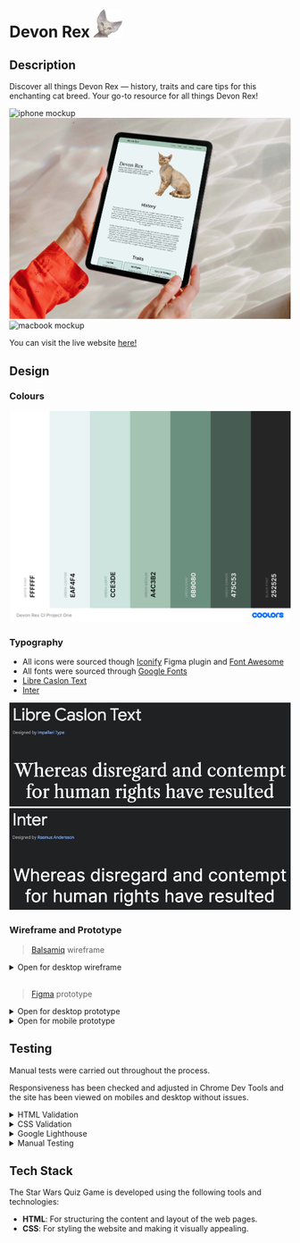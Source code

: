 # Devon Rex <img src="./assets/favicon/favicon.png" alt="devon rex face" height="50">

## Description

Discover all things Devon Rex — history, traits and care tips for this enchanting cat breed. Your go-to resource for all things Devon Rex!

![iphone mockup](/assets/images/mockuuups-iphone-mockup.webp)
![ipad mockup](/assets/images/mockuuups-ipad-air-mockup.webp)
![macbook mockup](/assets/images/mockuuups-macbook-pro-mockup.webp)

You can visit the live website [here!](https://t-minini.github.io/devon-rex-p1-ci/)

## **Design**

### **Colours**

![Coolors Palette](/assets/images/colour-palette.webp)

### **Typography**

- All icons were sourced though [Iconify](https://www.figma.com/community/plugin/735098390272716381/iconify) Figma plugin and [Font Awesome](https://fontawesome.com/)
- All fonts were sourced through [Google Fonts](https://fonts.google.com/)
- [Libre Caslon Text](https://fonts.google.com/specimen/Libre+Caslon+Text)
- [Inter](https://fonts.google.com/specimen/Inter)

![libre google fonts](/assets/images/libre-google-fonts.webp)
![inter google fonts](/assets/images/inter-google-fonts.webp)

### **Wireframe and Prototype**

> [Balsamiq](https://balsamiq.com/) wireframe

<details>
<summary> Open for desktop wireframe </summary>

![balsamiq wireframe](/assets/images/balsamiq-wireframe.webp)

</details>

<br>

> [Figma](https://www.figma.com/) prototype

<details>
<summary> Open for desktop prototype </summary>

![figma prototype](./assets/images/figma-desktop-prototype.webp)

</details>

<details>
<summary> Open for mobile prototype </summary>

![figma prototype](./assets/images/figma-mobile-prototype.webp)

</details>

## Testing

Manual tests were carried out throughout the process.

Responsiveness has been checked and adjusted in Chrome Dev Tools and the site has been viewed on mobiles and desktop without issues.

<details>
<summary> HTML Validation </summary>

<br>

All HTML code has been run through the [W3C - HTML](https://validator.w3.org/) validator.

</details>

<details>
<summary> CSS Validation </summary>

<br>

All CSS code has been run through the [W3C - CSS](https://jigsaw.w3.org/css-validator/) validator.

</details>

<details>
<summary> Google Lighthouse</summary>

<br>

The lighthouse score results can be found below.

<!-- <img src="assets/images/lighthouse.png" alt="Lighthouse" width="300"/> -->

</details>

<details>
<summary> Manual Testing</summary>

<br>

<table>
  <tr>
    <th>Features</th>
    <th>Bugs/Issues</th>
  </tr>
  <tr>
    <td>LINKS: Start button</td>
    <td>Not Detected</td>
  </tr>
   <tr>
    <td>LINKS: Rules Button</td>
    <td>Not Detected</td>
  </tr>
   <tr>
    <td>LINKS: Teams button</td>
    <td>Not Detected</td>
  </tr>
   <tr>
    <td>LINKS: Git Hub button</td>
    <td>Not Detected</td>
  </tr>
 <tr>
    <td>LINKS: LinkedIn button</td>
    <td>Not Detected</td>
  </tr>
   <tr>
    <td>LINKS: Repository button</td>
    <td>Not Detected</td>
  </tr>
   <tr>
    <td>LINKS: Return Home button</td>
    <td>Not Detected</td>
  </tr>
  </tr>
   <tr>
    <td>LINKS: StarWars Home button</td>
    <td>Not Detected</td>
  </tr>
   <tr>
    <td>LINKS: Results button</td>
    <td>Not Detected</td>
  </tr>
   <tr>
    <td>LINKS: Quiz 1 Results button</td>
    <td>Not Detected</td>
  </tr>
   <tr>
    <td>LINKS: Quiz 2 Results button</td>
    <td>Not Detected</td>
  </tr>
   <tr>
    <td>LINKS: Quiz 3 Results Button</td>
    <td>Not Detected</td>
  </tr>
  <tr>
    <td>LINKS: start Button </td>
    <td>Not Detected</td>
  </tr>
   <tr>
    <td>LINKS: start Button </td>
    <td>Not Detected</td>
  </tr>

  </table>
  <br>
<table>
  <tr>
    <th>Quiz</th>
    <th>Bugs/Issues</th>
  </tr>
  <tr>
    <td>Red color if the answer was incorrect </td>
    <td>Not Detected</td>
  </tr>
   <tr>
    <td>Green color if the answer was correct</td>
    <td>Not Detected</td>
  </tr>
   <tr>
    <td>when selection an an option while hoovering the backgrounds changes to yellow </td>
    <td>Not Detected</td>
  </tr>
   <tr>
    <td>with every wrong answer the wrong score turns red and adds a number to it </td>
    <td>Not Detected</td>
  </tr>
 <tr>
    <td>with every right answer the right score turns green and adds a number to it</td>
    <td>Not Detected</td>
  </tr>
   <tr>
    <td>Sounds effect when starting the game</td>
    <td>Not Detected</td>
  </tr>
   <tr>
    <td>Button for silencing the sound effects </td>
    <td>Not Detected</td>
  </tr>
  </tr>
   <tr>
    <td>Game Over card appearing at the end of the game</td>
    <td>Not Detected</td>
  </tr>
   <tr>
    <td>Game Over final results</td>
    <td>Not Detected</td>
  </tr>
   <tr>
    <td>Enter name input text field</td>
    <td>Not Detected</td>
  </tr>
   <tr>
    <td>Save button</td>
    <td>Not Detected</td>
  </tr>
   <tr>
    <td>Home Button</td>
    <td>Not Detected</td>
  </tr>
  </table>

</details>

## Tech Stack

The Star Wars Quiz Game is developed using the following tools and technologies:

- **HTML**: For structuring the content and layout of the web pages.
- **CSS**: For styling the website and making it visually appealing.
